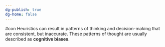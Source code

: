 ```yaml
---
dg-publish: true
dg-home: false
---
```

#con 
Heuristics can result in patterns of thinking and decision-making that are consistent, but inaccurate. These patterns of thought are usually described as **cognitive biases**.